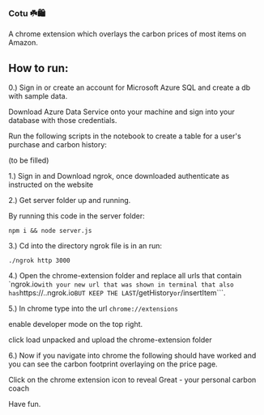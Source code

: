 ### Cotu ☘️🛍️

A chrome extension which overlays the carbon prices of most items on Amazon.

## How to run:


0.) Sign in or create an account for Microsoft Azure SQL and create a db with sample data.

Download Azure Data Service onto your machine and sign into your database with those credentials.

Run the following scripts in the notebook to create a table for a user's purchase and carbon history:


(to be filled)

1.) Sign in and Download ngrok, once downloaded authenticate as instructed on the website

2.) Get server folder up and running.

By running this code in the server folder:

```npm i && node server.js```

3.) Cd into the directory ngrok file is in an run:

```./ngrok http 3000```

4.) Open the chrome-extension folder and replace all urls that contain `ngrok.io```
with your new url that was shown in terminal that also has ```https://..ngrok.io```
BUT KEEP THE LAST ```/getHistory``` or ```/insertItem```.

5.) In chrome type into the url ```chrome://extensions```


enable developer mode on the top right.

click load unpacked and upload the chrome-extension folder

6.) Now if you navigate into chrome the following should have worked and you can see the carbon footprint overlaying on the price page.

Click on the chrome extension icon to reveal Great - your personal carbon coach

Have fun.




